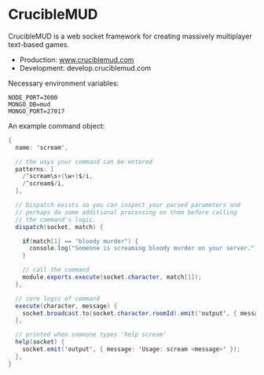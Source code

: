 # CrucibleMUD
CrucibleMUD is a web socket framework for creating massively multiplayer text-based games.


- Production: www.cruciblemud.com
- Development: develop.cruciblemud.com


Necessary environment variables:
```
NODE_PORT=3000
MONGO_DB=mud
MONGO_PORT=27017
```

An example command object:
```C#
{
  name: 'scream',

  // the ways your command can be entered
  patterns: [
    /^scream\s+(\w+)$/i,
    /^scream$/i,
  ],

  // Dispatch exists so you can inspect your parsed parameters and
  // perhaps do some additional processing on them before calling
  // the command's logic.
  dispatch(socket, match) {

    if(match[1] == "bloody murder") {
      console.log("Someone is screaming bloody murder on your server.");
    }

    // call the command
    module.exports.execute(socket.character, match[1]);
  },

  // core logic of command
  execute(character, message) {
    socket.broadcast.to(socket.character.roomId).emit('output', { message: `${socket.user.username} is screaming his head off!`});
  },

  // printed when someone types 'help scream'
  help(socket) {
    socket.emit('output', { message: 'Usage: scream <message>' });
  },
}
```

